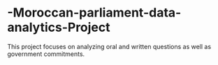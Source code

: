 # -Moroccan-parliament-data-analytics-Project
This project focuses on analyzing oral and written questions as well as government commitments.
